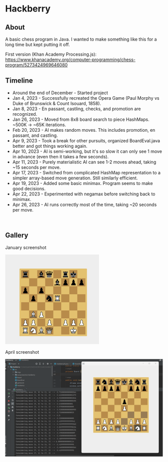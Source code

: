 # Hackberry

## About
A basic chess program in Java. I wanted to make something like this for a long time but kept putting it off.

First version (Khan Academy Processing.js): https://www.khanacademy.org/computer-programming/chess-program/5273424969646080

## Timeline
 - Around the end of December - Started project
 - Jan 4, 2023 - Successfully recreated the Opera Game (Paul Morphy vs Duke of Brunswick & Count Isouard, 1858).
 - Jan 8, 2023 - En passant, castling, checks, and promotion are recognized.
 - Jan 26, 2023 - Moved from 8x8 board search to piece HashMaps. ~500K -> ~65K iterations.
 - Feb 20, 2023 - AI makes random moves. This includes promotion, en passant, and castling.
 - Apr 9, 2023 - Took a break for other pursuits, organized BoardEval.java better and got things working again.
 - Apr 10, 2023 - AI is semi-working, but it's so slow it can only see 1 move in advance (even then it takes a few seconds).
 - Apr 11, 2023 - Purely materialistic AI can see 1-2 moves ahead, taking ~15 seconds per move.
 - Apr 17, 2023 - Switched from complicated HashMap representation to a simpler array-based move generation. Still similarly efficient.
 - Apr 19, 2023 - Added some basic minimax. Program seems to make good decisions.
 - Apr 22, 2023 - Experimented with negamax before switching back to minimax.
 - Apr 26, 2023 - AI runs correctly most of the time, taking ~20 seconds per move.

<br>

## Gallery
<p>January screenshot</p>
<img src="https://github.com/gyang0/Hackberry/blob/main/docImgs/Hackberry_ExampleImg.png" style="width:300px">
<p>April screenshot</p>
<img src="https://github.com/gyang0/Hackberry/blob/main/docImgs/Hackberry_ExampleImg_2.png" style="width:600px">
